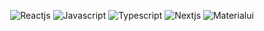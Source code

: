 
<div align="center">

  <a>![Reactjs](https://img.shields.io/badge/React.js-4.5/5-success)</a>
  <a>![Javascript](https://img.shields.io/badge/Javascript-4/5-success)</a>
  <a>![Typescript](https://img.shields.io/badge/Typescript-4/5-success)</a>
  <a>![Nextjs](https://img.shields.io/badge/Next.js-4/5-success)</a>
  <a>![Materialui](https://img.shields.io/badge/MUI-4.5/5-success)</a>
  
</div>
